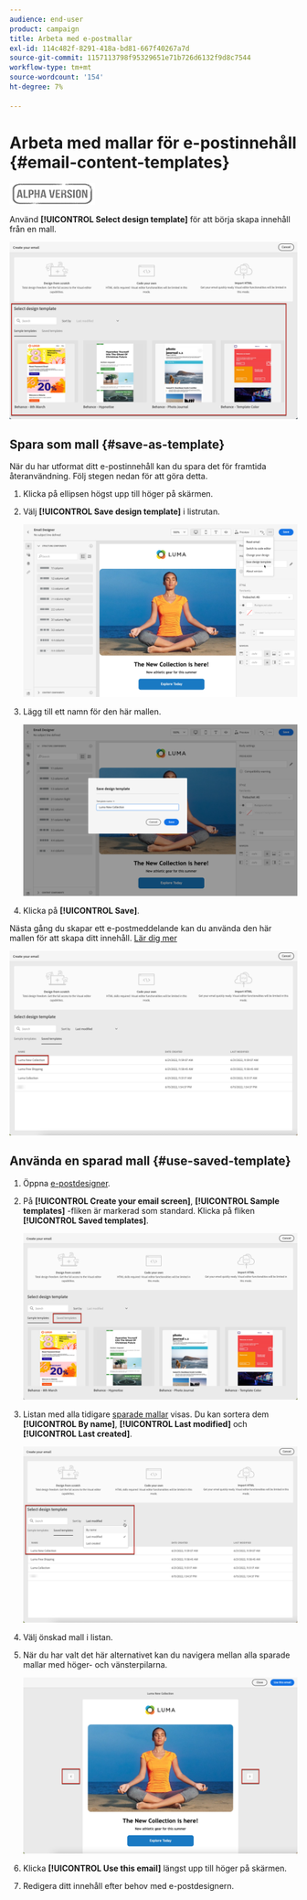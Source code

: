 ```yaml
---
audience: end-user
product: campaign
title: Arbeta med e-postmallar
exl-id: 114c482f-8291-418a-bd81-667f40267a7d
source-git-commit: 1157113798f95329651e71b726d6132f9d8c7544
workflow-type: tm+mt
source-wordcount: '154'
ht-degree: 7%

---
```


# Arbeta med mallar för e-postinnehåll {#email-content-templates}

![](../assets/do-not-localize/badge.png)

Använd **[!UICONTROL Select design template]** för att börja skapa innehåll från en mall.

![](assets/email_designer-templates.png)

## Spara som mall {#save-as-template}

När du har utformat ditt e-postinnehåll kan du spara det för framtida återanvändning. Följ stegen nedan för att göra detta.

1. Klicka på ellipsen högst upp till höger på skärmen.

1. Välj **[!UICONTROL Save design template]** i listrutan.

   ![](assets/email_designer-save-template.png)

1. Lägg till ett namn för den här mallen.

   ![](assets/email_designer-template-name.png)

1. Klicka på **[!UICONTROL Save]**.

Nästa gång du skapar ett e-postmeddelande kan du använda den här mallen för att skapa ditt innehåll. [Lär dig mer](#use-saved-template)

![](assets/email_designer-saved-template.png)

## Använda en sparad mall {#use-saved-template}

1. Öppna [e-postdesigner](create-email-content.md).

1. På **[!UICONTROL Create your email screen]**, **[!UICONTROL Sample templates]** -fliken är markerad som standard. Klicka på fliken **[!UICONTROL Saved templates]**.  

   ![](assets/email_designer-saved-templates-tab.png)

1. Listan med alla tidigare [sparade mallar](#save-as-template) visas. Du kan sortera dem **[!UICONTROL By name]**, **[!UICONTROL Last modified]** och **[!UICONTROL Last created]**.

   ![](assets/email_designer-saved-templates.png)

1. Välj önskad mall i listan.

1. När du har valt det här alternativet kan du navigera mellan alla sparade mallar med höger- och vänsterpilarna.

   ![](assets/email_designer-saved-templates-navigate.png)

1. Klicka **[!UICONTROL Use this email]** längst upp till höger på skärmen.

1. Redigera ditt innehåll efter behov med e-postdesignern.
